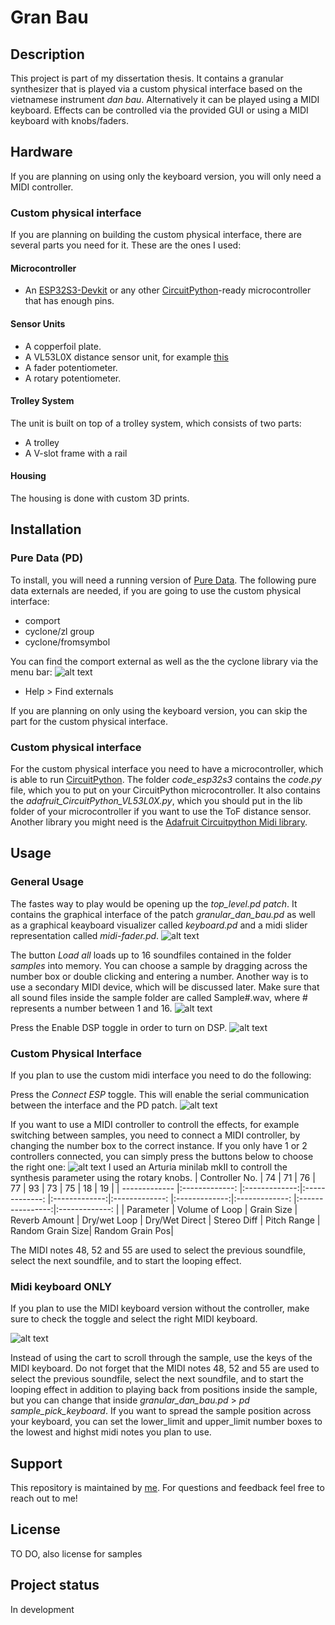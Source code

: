 # Gran Bau

## Description
This project is part of my dissertation thesis.
It contains a granular synthesizer that is played via a custom physical interface based on the vietnamese instrument *dan bau*.
Alternatively it can be played using a MIDI keyboard.
Effects can be controlled via the provided GUI or using a MIDI keyboard with knobs/faders.


## Hardware
If you are planning on using only the keyboard version, you will only need a MIDI controller.

### Custom physical interface
If you are planning on building the custom physical interface, there are several parts you need for it. These are the ones I used:

#### Microcontroller
* An [ESP32S3-Devkit](https://docs.espressif.com/projects/esp-idf/en/latest/esp32s3/hw-reference/esp32s3/user-guide-devkitc-1.html) or any other [CircuitPython](https://circuitpython.org)-ready microcontroller that has enough pins.

#### Sensor Units
* A copperfoil plate.
* A VL53L0X distance sensor unit, for example [this](https://shop.m5stack.com/products/tof-sensor-unit)
* A fader potentiometer.
* A rotary potentiometer.

#### Trolley System
The unit is built on top of a trolley system, which consists of two parts:
* A trolley
* A V-slot frame with a rail 

#### Housing
The housing is done with custom 3D prints. 


## Installation
### Pure Data (PD)
To install, you will need a running version of [Pure Data](https://msp.ucsd.edu/software.html).
The following pure data externals are needed, if you are going to use the custom physical interface:

* comport
* cyclone/zl group
* cyclone/fromsymbol

You can find the comport external as well as the the cyclone library via the menu bar:
![alt text](images/find_external.png "Find externals from the menu bar")
* Help > Find externals

If you are planning on only using the keyboard version, you can skip the part for the custom physical interface.

### Custom physical interface
For the custom physical interface you need to have a microcontroller, which is able to run [CircuitPython](https://circuitpython.org).
The folder *code_esp32s3* contains the *code.py* file, which you to put on your CircuitPython microcontroller.
It also contains the *adafruit_CircuitPython_VL53L0X.py*, which you should put in the lib folder of your microcontroller if you want to use the ToF distance sensor.
Another library you might need is the [Adafruit Circuitpython Midi library](https://docs.circuitpython.org/projects/midi/en/latest/api.html).


## Usage

### General Usage
The fastes way to play would be opening up the *top_level.pd patch*.
It contains the graphical interface of the patch *granular_dan_bau.pd* as well as a graphical keayboard visualizer called *keyboard.pd* and a midi slider representation called *midi-fader.pd*.
![alt text](images/top_level.png "Open top_level.pd")

The button *Load all* loads up to 16 soundfiles contained in the folder *samples* into memory. You can choose a sample by dragging across the number box or double clicking and entering a number.
Another way is to use a secondary MIDI device, which will be discussed later. Make sure that all sound files inside the sample folder are called Sample#.wav, where # represents a number between 1 and 16.
![alt text](images/load_all.png "Press load all button")

Press the Enable DSP toggle in order to turn on DSP.
![alt text](images/enable_dsp.png "Turn on DSP")

### Custom Physical Interface
If you plan to use the custom midi interface you need to do the following:

Press the *Connect ESP* toggle. This will enable the serial communication between the interface and the PD patch.
![alt text](images/connect_esp.png "Turn on ESP")

If you want to use a MIDI controller to controll the effects, for example switching between samples, you need to connect a MIDI controller, by changing the number box to the correct instance. If you only have 1 or 2 controllers connected, you can simply press the buttons below to choose the right one:
![alt text](images/enable_midi_keyboard.png "Turn on MIDI Keyboard")
I used an Arturia minilab mkII to controll the synthesis parameter using the rotary knobs.
| Controller No.  | 74             | 71            | 76             | 77            | 93             | 73            | 75             | 18               | 19              |
| -------------   |:-------------: |:-------------:|:-------------: |:-------------:|:-------------: |:-------------:|:-------------: |:----------------:|:-------------:  |
| Parameter       | Volume of Loop | Grain Size    | Reverb Amount  | Dry/wet Loop  | Dry/Wet Direct | Stereo Diff   | Pitch Range    | Random Grain Size| Random Grain Pos|

The MIDI notes 48, 52 and 55 are used to select the previous soundfile, select the next soundfile, and to start the looping effect.

### Midi keyboard ONLY
If you plan to use the MIDI keyboard version without the controller, make sure to check the toggle and select the right MIDI keyboard.

![alt text](images/midi_on_FX.png "Turn on MIDI Keyboard")

Instead of using the cart to scroll through the sample, use the keys of the MIDI keyboard.
Do not forget that the MIDI notes 48, 52 and 55 are used to select the previous soundfile, select the next soundfile, and to start the looping effect in addition to playing back from positions inside the sample, but you can change that inside *granular_dan_bau.pd* > *pd sample_pick_keyboard*.
If you want to spread the sample position across your keyboard, you can set the lower_limit and upper_limit number boxes to the lowest and highst midi notes you plan to use.

## Support
This repository is maintained by [me](https://github.com/grundton).
For questions and feedback feel free to reach out to me!


## License
TO DO, also license for samples 

## Project status
In development

